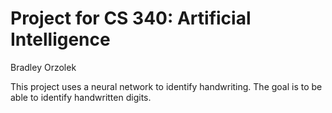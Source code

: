 Project for CS 340: Artificial Intelligence
===========================================
Bradley Orzolek

This project uses a neural network to identify handwriting.
The goal is to be able to identify handwritten digits.